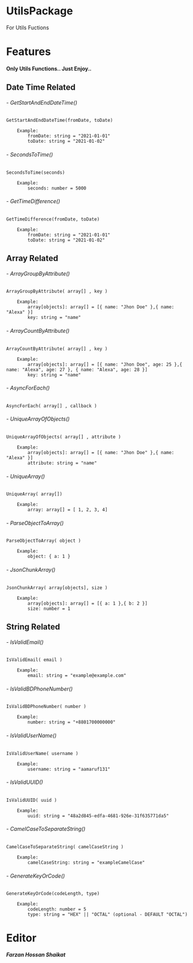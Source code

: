 # UtilsPackage

For Utils Fuctions

# Features

#### Only Utils Functions.. Just Enjoy..

## Date Time Related

###### - GetStartAndEndDateTime()

    GetStartAndEndDateTime(fromDate, toDate)

        Example:
            fromDate: string = "2021-01-01"
            toDate: string = "2021-01-02"

###### - SecondsToTime()

    SecondsToTime(seconds)

        Example:
            seconds: number = 5000

###### - GetTimeDifference()

    GetTimeDifference(fromDate, toDate)

        Example:
            fromDate: string = "2021-01-01"
            toDate: string = "2021-01-02"

## Array Related

###### - ArrayGroupByAttribute()

    ArrayGroupByAttribute( array[] , key )

        Example:
            array[objects]: array[] = [{ name: "Jhon Doe" },{ name: "Alexa" }]
            key: string = "name"

###### - ArrayCountByAttribute()

    ArrayCountByAttribute( array[] , key )

        Example:
            array[objects]: array[] = [{ name: "Jhon Doe", age: 25 },{ name: "Alexa", age: 27 }, { name: "Alexa", age: 28 }]
            key: string = "name"

###### - AsyncForEach()

    AsyncForEach( array[] , callback )

###### - UniqueArrayOfObjects()

    UniqueArrayOfObjects( array[] , attribute )

        Example:
            array[objects]: array[] = [{ name: "Jhon Doe" },{ name: "Alexa" }]
            attribute: string = "name"

###### - UniqueArray()

    UniqueArray( array[])

        Example:
            array: array[] = [ 1, 2, 3, 4]

###### - ParseObjectToArray()

    ParseObjectToArray( object )

        Example:
            object: { a: 1 }

###### - JsonChunkArray()

    JsonChunkArray( array[objects], size )

        Example:
            array[objects]: array[] = [{ a: 1 },{ b: 2 }]
            size: number = 1

## String Related

###### - IsValidEmail()

    IsValidEmail( email )

        Example:
            email: string = "example@example.com"

###### - IsValidBDPhoneNumber()

    IsValidBDPhoneNumber( number )

        Example:
            number: string = "+8801700000000"

###### - IsValidUserName()

    IsValidUserName( username )

        Example:
            username: string = "aamaruf131"

###### - IsValidUUID()

    IsValidUUID( uuid )

        Example:
            uuid: string = "48a2d845-edfa-4681-926e-31f635771da5"

###### - CamelCaseToSeparateString()

    CamelCaseToSeparateString( camelCaseString )

        Example:
            camelCaseString: string = "exampleCamelCase"

###### - GenerateKeyOrCode()

    GenerateKeyOrCode(codeLength, type)

        Example:
            codeLength: number = 5
            type: string = "HEX" || "OCTAL" (optional - DEFAULT "OCTAL")

# Editor

**_Farzan Hossan Shaikat_**
